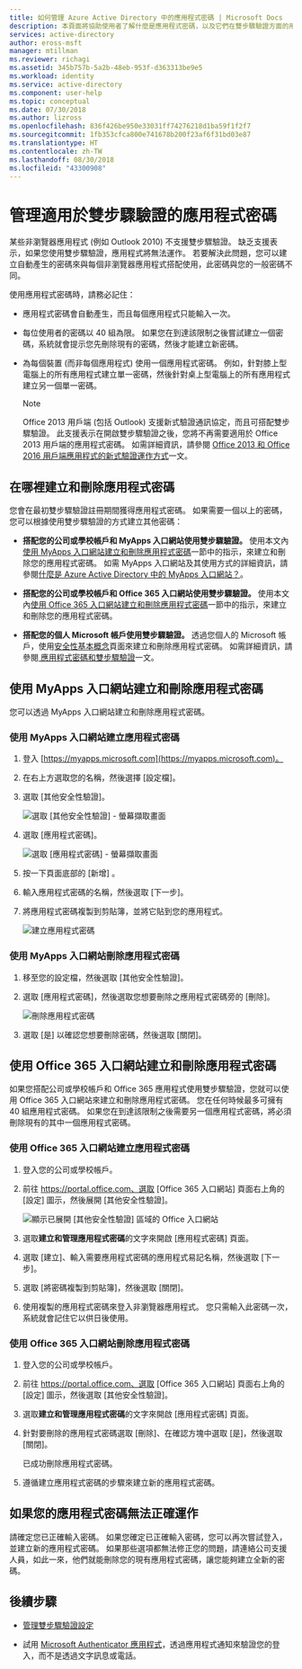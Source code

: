 ```yaml
---
title: 如何管理 Azure Active Directory 中的應用程式密碼 | Microsoft Docs
description: 本頁面將協助使用者了解什麼是應用程式密碼，以及它們在雙步驟驗證方面的用途。
services: active-directory
author: eross-msft
manager: mtillman
ms.reviewer: richagi
ms.assetid: 345b757b-5a2b-48eb-953f-d363313be9e5
ms.workload: identity
ms.service: active-directory
ms.component: user-help
ms.topic: conceptual
ms.date: 07/30/2018
ms.author: lizross
ms.openlocfilehash: 836f426be950e33031ff74276218d1ba59f1f2f7
ms.sourcegitcommit: 1fb353cfca800e741678b200f23af6f31bd03e87
ms.translationtype: HT
ms.contentlocale: zh-TW
ms.lasthandoff: 08/30/2018
ms.locfileid: "43300908"
---
```

# <a name="manage-app-passwords-for-two-step-verification"></a>管理適用於雙步驟驗證的應用程式密碼

某些非瀏覽器應用程式 (例如 Outlook 2010) 不支援雙步驟驗證。 缺乏支援表示，如果您使用雙步驟驗證，應用程式將無法運作。 若要解決此問題，您可以建立自動產生的密碼來與每個非瀏覽器應用程式搭配使用，此密碼與您的一般密碼不同。

使用應用程式密碼時，請務必記住：

- 應用程式密碼會自動產生，而且每個應用程式只能輸入一次。

- 每位使用者的密碼以 40 組為限。 如果您在到達該限制之後嘗試建立一個密碼，系統就會提示您先刪除現有的密碼，然後才能建立新密碼。

- 為每個裝置 (而非每個應用程式) 使用一個應用程式密碼。 例如，針對膝上型電腦上的所有應用程式建立單一密碼，然後針對桌上型電腦上的所有應用程式建立另一個單一密碼。

    >[!Note]
    >Office 2013 用戶端 (包括 Outlook) 支援新式驗證通訊協定，而且可搭配雙步驟驗證。 此支援表示在開啟雙步驟驗證之後，您將不再需要適用於 Office 2013 用戶端的應用程式密碼。 如需詳細資訊，請參閱 [Office 2013 和 Office 2016 用戶端應用程式的新式驗證運作方式](https://support.office.com/article/how-modern-authentication-works-for-office-2013-and-office-2016-client-apps-e4c45989-4b1a-462e-a81b-2a13191cf517)一文。

## <a name="where-to-create-and-delete-your-app-passwords"></a>在哪裡建立和刪除應用程式密碼

您會在最初雙步驟驗證註冊期間獲得應用程式密碼。 如果需要一個以上的密碼，您可以根據使用雙步驟驗證的方式建立其他密碼：

- **搭配您的公司或學校帳戶和 MyApps 入口網站使用雙步驟驗證。** 使用本文內[使用 MyApps 入口網站建立和刪除應用程式密碼](#create-and-delete-app-passwords-using-the-myapps-portal)一節中的指示，來建立和刪除您的應用程式密碼。 如需 MyApps 入口網站及其使用方式的詳細資訊，請參閱[什麼是 Azure Active Directory 中的 MyApps 入口網站？](active-directory-saas-access-panel-introduction.md)。

- **搭配您的公司或學校帳戶和 Office 365 入口網站使用雙步驟驗證。** 使用本文內[使用 Office 365 入口網站建立和刪除應用程式密碼](#create-and-delete-app-passwords-using-the-office-365-portal)一節中的指示，來建立和刪除您的應用程式密碼。

- **搭配您的個人 Microsoft 帳戶使用雙步驟驗證。** 透過您個人的 Microsoft 帳戶，使用[安全性基本概念](https://account.microsoft.com/account/)頁面來建立和刪除應用程式密碼。 如需詳細資訊，請參閱[ 應用程式密碼和雙步驟驗證](https://support.microsoft.com/help/12409/microsoft-account-app-passwords-two-step-verification)一文。

## <a name="create-and-delete-app-passwords-using-the-myapps-portal"></a>使用 MyApps 入口網站建立和刪除應用程式密碼
您可以透過 MyApps 入口網站建立和刪除應用程式密碼。

### <a name="to-create-an-app-password-using-the-myapps-portal"></a>使用 MyApps 入口網站建立應用程式密碼

1. 登入 [https://myapps.microsoft.com](https://myapps.microsoft.com)。

2. 在右上方選取您的名稱，然後選擇 [設定檔]。

3. 選取 [其他安全性驗證]。

   ![選取 [其他安全性驗證] - 螢幕擷取畫面](./media/multi-factor-authentication-end-user-app-passwords/myapps1.png)

4. 選取 [應用程式密碼]。

   ![選取 [應用程式密碼] - 螢幕擷取畫面](./media/multi-factor-authentication-end-user-app-passwords/apppass2.png)

5. 按一下頁面底部的 [新增] 。

6. 輸入應用程式密碼的名稱，然後選取 [下一步]。

7. 將應用程式密碼複製到剪貼簿，並將它貼到您的應用程式。
   
    ![建立應用程式密碼](./media/multi-factor-authentication-end-user-app-passwords/create2.png)

### <a name="to-delete-an-app-password-using-the-myapps-portal"></a>使用 MyApps 入口網站刪除應用程式密碼

1. 移至您的設定檔，然後選取 [其他安全性驗證]。

2. 選取 [應用程式密碼]，然後選取您想要刪除之應用程式密碼旁的 [刪除]。

   ![刪除應用程式密碼](./media/multi-factor-authentication-end-user-app-passwords/delete1.png)

3. 選取 [是] 以確認您想要刪除密碼，然後選取 [關閉]。

## <a name="create-and-delete-app-passwords-using-the-office-365-portal"></a>使用 Office 365 入口網站建立和刪除應用程式密碼

如果您搭配公司或學校帳戶和 Office 365 應用程式使用雙步驟驗證，您就可以使用 Office 365 入口網站來建立和刪除應用程式密碼。 您在任何時候最多可擁有 40 組應用程式密碼。 如果您在到達該限制之後需要另一個應用程式密碼，將必須刪除現有的其中一個應用程式密碼。

### <a name="to-create-app-passwords-using-the-office-365-portal"></a>使用 Office 365 入口網站建立應用程式密碼

1. 登入您的公司或學校帳戶。

2. 前往 https://portal.office.com、選取 [Office 365 入口網站] 頁面右上角的 [設定] 圖示，然後展開 [其他安全性驗證]。

    ![顯示已展開 [其他安全性驗證] 區域的 Office 入口網站](media/security-info/security-info-o365password.png)

3. 選取**建立和管理應用程式密碼**的文字來開啟 [應用程式密碼] 頁面。

4. 選取 [建立]、輸入需要應用程式密碼的應用程式易記名稱，然後選取 [下一步]。

5. 選取 [將密碼複製到剪貼簿]，然後選取 [關閉]。

6. 使用複製的應用程式密碼來登入非瀏覽器應用程式。 您只需輸入此密碼一次，系統就會記住它以供日後使用。

### <a name="to-delete-app-passwords-using-the-office-365-portal"></a>使用 Office 365 入口網站刪除應用程式密碼

1. 登入您的公司或學校帳戶。

2. 前往 https://portal.office.com、選取 [Office 365 入口網站] 頁面右上角的 [設定] 圖示，然後選取 [其他安全性驗證]。

3. 選取**建立和管理應用程式密碼**的文字來開啟 [應用程式密碼] 頁面。

4. 針對要刪除的應用程式密碼選取 [刪除]、在確認方塊中選取 [是]，然後選取 [關閉]。

    已成功刪除應用程式密碼。

5. 遵循建立應用程式密碼的步驟來建立新的應用程式密碼。

## <a name="if-your-app-passwords-arent-working-properly"></a>如果您的應用程式密碼無法正確運作

請確定您已正確輸入密碼。 如果您確定已正確輸入密碼，您可以再次嘗試登入，並建立新的應用程式密碼。 如果那些選項都無法修正您的問題，請連絡公司支援人員，如此一來，他們就能刪除您的現有應用程式密碼，讓您能夠建立全新的密碼。 

## <a name="next-steps"></a>後續步驟

- [管理雙步驟驗證設定](multi-factor-authentication-end-user-manage-settings.md)

- 試用 [Microsoft Authenticator 應用程式](microsoft-authenticator-app-how-to.md)，透過應用程式通知來驗證您的登入，而不是透過文字訊息或電話。
